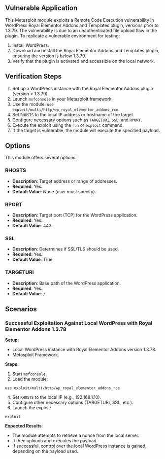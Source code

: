 ## Vulnerable Application

This Metasploit module exploits a Remote Code Execution vulnerability in WordPress Royal Elementor Addons and Templates
plugin, versions prior to 1.3.79.
The vulnerability is due to an unauthenticated file upload flaw in the plugin.
To replicate a vulnerable environment for testing:

1. Install WordPress.
2. Download and install the Royal Elementor Addons and Templates plugin, ensuring the version is below 1.3.79.
3. Verify that the plugin is activated and accessible on the local network.

## Verification Steps

1. Set up a WordPress instance with the Royal Elementor Addons plugin (version < 1.3.79).
2. Launch `msfconsole` in your Metasploit framework.
3. Use the module: `use exploit/multi/http/wp_royal_elementor_addons_rce`.
4. Set `RHOSTS` to the local IP address or hostname of the target.
5. Configure necessary options such as `TARGETURI`, `SSL`, and `RPORT`.
6. Execute the exploit using the `run` or `exploit` command.
7. If the target is vulnerable, the module will execute the specified payload.

## Options

This module offers several options:

### RHOSTS

- **Description**: Target address or range of addresses.
- **Required**: Yes.
- **Default Value**: None (user must specify).

### RPORT

- **Description**: Target port (TCP) for the WordPress application.
- **Required**: Yes.
- **Default Value**: 443.

### SSL

- **Description**: Determines if SSL/TLS should be used.
- **Required**: Yes.
- **Default Value**: True.

### TARGETURI

- **Description**: Base path of the WordPress application.
- **Required**: Yes.
- **Default Value**: `/`.

## Scenarios

### Successful Exploitation Against Local WordPress with Royal Elementor Addons 1.3.78

**Setup**:

- Local WordPress instance with Royal Elementor Addons version 1.3.78.
- Metasploit Framework.

**Steps**:

1. Start `msfconsole`.
2. Load the module:
```
use exploit/multi/http/wp_royal_elementor_addons_rce
```
4. Set `RHOSTS` to the local IP (e.g., 192.168.1.10).
5. Configure other necessary options (TARGETURI, SSL, etc.).
6. Launch the exploit:
```
exploit
```

**Expected Results**:

- The module attempts to retrieve a nonce from the local server.
- It then uploads and executes the payload.
- If successful, control over the local WordPress instance is gained, depending on the payload used.
